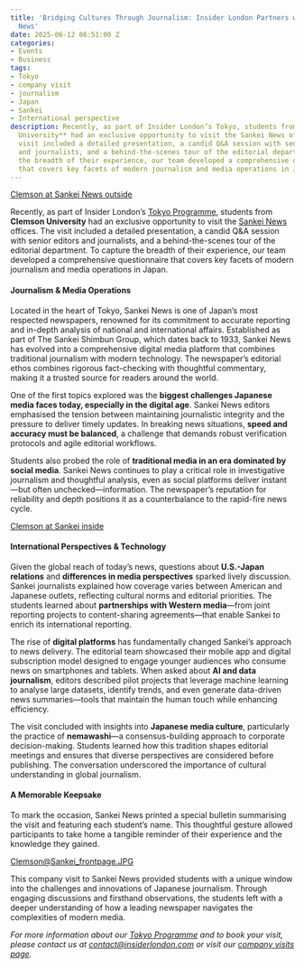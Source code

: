 ```yaml
---
title: 'Bridging Cultures Through Journalism: Insider London Partners with Sankei
  News'
date: 2025-06-12 06:51:00 Z
categories:
- Events
- Business
tags:
- Tokyo
- company visit
- journalism
- Japan
- Sankei
- International perspective
description: Recently, as part of Insider London’s Tokyo, students from **Clemson
  University** had an exclusive opportunity to visit the Sankei News offices. The
  visit included a detailed presentation, a candid Q&A session with senior editors
  and journalists, and a behind-the-scenes tour of the editorial department. To capture
  the breadth of their experience, our team developed a comprehensive questionnaire
  that covers key facets of modern journalism and media operations in Japan.
---
```


[Clemson at Sankei News outside](/uploads/Clemson@Sankei_outside.JPG)

Recently, as part of Insider London’s [Tokyo Programme](https://www.insiderlondon.com/asia/tokyo/), students from **Clemson University** had an exclusive opportunity to visit the [Sankei News](https://www.sankei.com/) offices. The visit included a detailed presentation, a candid Q&A session with senior editors and journalists, and a behind-the-scenes tour of the editorial department. To capture the breadth of their experience, our team developed a comprehensive questionnaire that covers key facets of modern journalism and media operations in Japan.

#### Journalism & Media Operations

Located in the heart of Tokyo, Sankei News is one of Japan’s most respected newspapers, renowned for its commitment to accurate reporting and in-depth analysis of national and international affairs. Established as part of The Sankei Shimbun Group, which dates back to 1933, Sankei News has evolved into a comprehensive digital media platform that combines traditional journalism with modern technology. The newspaper’s editorial ethos combines rigorous fact-checking with thoughtful commentary, making it a trusted source for readers around the world.

One of the first topics explored was the **biggest challenges Japanese media faces today, especially in the digital age**. Sankei News editors emphasised the tension between maintaining journalistic integrity and the pressure to deliver timely updates. In breaking news situations, **speed and accuracy must be balanced**, a challenge that demands robust verification protocols and agile editorial workflows.

Students also probed the role of **traditional media in an era dominated by social media**. Sankei News continues to play a critical role in investigative journalism and thoughtful analysis, even as social platforms deliver instant—but often unchecked—information. The newspaper’s reputation for reliability and depth positions it as a counterbalance to the rapid-fire news cycle.

[Clemson at Sankei inside](/uploads/Clemson@Sankei_inside.JPG)

#### International Perspectives & Technology

Given the global reach of today’s news, questions about **U.S.-Japan relations** and **differences in media perspectives** sparked lively discussion. Sankei journalists explained how coverage varies between American and Japanese outlets, reflecting cultural norms and editorial priorities. The students learned about **partnerships with Western media**—from joint reporting projects to content-sharing agreements—that enable Sankei to enrich its international reporting.


The rise of **digital platforms** has fundamentally changed Sankei’s approach to news delivery. The editorial team showcased their mobile app and digital subscription model designed to engage younger audiences who consume news on smartphones and tablets. When asked about **AI and data journalism**, editors described pilot projects that leverage machine learning to analyse large datasets, identify trends, and even generate data-driven news summaries—tools that maintain the human touch while enhancing efficiency.


The visit concluded with insights into **Japanese media culture**, particularly the practice of **nemawashi**—a consensus-building approach to corporate decision-making. Students learned how this tradition shapes editorial meetings and ensures that diverse perspectives are considered before publishing. The conversation underscored the importance of cultural understanding in global journalism.

#### A Memorable Keepsake

To mark the occasion, Sankei News printed a special bulletin summarising the visit and featuring each student’s name. This thoughtful gesture allowed participants to take home a tangible reminder of their experience and the knowledge they gained.

[Clemson@Sankei_frontpage.JPG](/uploads/Clemson@Sankei_frontpage.JPG)

This company visit to Sankei News provided students with a unique window into the challenges and innovations of Japanese journalism. Through engaging discussions and firsthand observations, the students left with a deeper understanding of how a leading newspaper navigates the complexities of modern media.

*For more information about our [Tokyo Programme](https://www.insiderlondon.com/asia/tokyo/) and to book your visit, please contact us at [contact@insiderlondon.com](mailto:contact@insiderlondon.com) or visit our [company visits page](https://www.insiderlondon.com/london/company-visits/).*